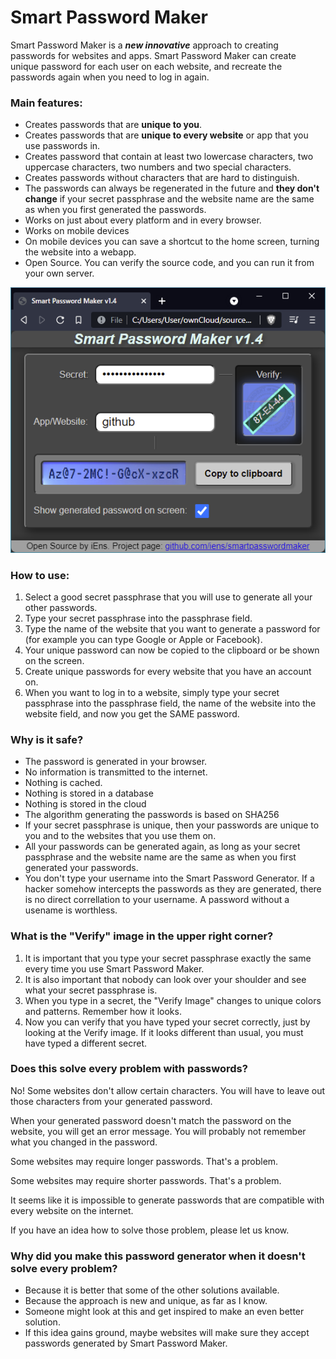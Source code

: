 # Smart Password Maker

Smart Password Maker is a ***new innovative*** approach to creating passwords for websites and apps.
Smart Password Maker can create unique password for each user on each website, and recreate the passwords again when you need to log in again.

### Main features:
- Creates passwords that are **unique to you**.
- Creates passwords that are **unique to every website** or app that you use passwords in.
- Creates password that contain at least two lowercase characters, two uppercase characters, two numbers and two special characters.
- Creates passwords without characters that are hard to distinguish.
- The passwords can always be regenerated in the future and **they don't change** if your secret passphrase and the website name are the same as when you first generated the passwords.
- Works on just about every platform and in every browser.
- Works on mobile devices
- On mobile devices you can save a shortcut to the home screen, turning the website into a webapp.
- Open Source. You can verify the source code, and you can run it from your own server.

![Screenshot](screenshot.png)

### How to use:
1. Select a good secret passphrase that you will use to generate all your other passwords.
2. Type your secret passphrase into the passphrase field.
3. Type the name of the website that you want to generate a password for (for example you can type Google or Apple or Facebook).
4. Your unique password can now be copied to the clipboard or be shown on the screen.
5. Create unique passwords for every website that you have an account on.
6. When you want to log in to a website, simply type your secret passphrase into the passphrase field, the name of the website into the website field, and now you get the SAME password.

### Why is it safe?
- The password is generated in your browser.
- No information is transmitted to the internet.
- Nothing is cached.
- Nothing is stored in a database
- Nothing is stored in the cloud
- The algorithm generating the passwords is based on SHA256
- If your secret passphrase is unique, then your passwords are unique to you and to the websites that you use them on.
- All your passwords can be generated again, as long as your secret passphrase and the website name are the same as when you first generated your passwords.
- You don't type your username into the Smart Password Generator. If a hacker somehow intercepts the passwords as they are generated, there is no direct correllation to your username. A password without a usename is worthless.

### What is the "Verify" image in the upper right corner?
1. It is important that you type your secret passphrase exactly the same every time you use Smart Password Maker.
2. It is also important that nobody can look over your shoulder and see what your secret passphrase is.
3. When you type in a secret, the "Verify Image" changes to unique colors and patterns. Remember how it looks.
4. Now you can verify that you have typed your secret correctly, just by looking at the Verify image. If it looks different than usual, you must have typed a different secret.

### Does this solve every problem with passwords?
No! Some websites don't allow certain characters. You will have to leave out those characters from your generated password.

When your generated password doesn't match the password on the website, you will get an error message. You will probably not remember what you changed in the password.

Some websites may require longer passwords. That's a problem.

Some websites may require shorter passwords. That's a problem.

It seems like it is impossible to generate passwords that are compatible with every website on the internet.

If you have an idea how to solve those problem, please let us know.

### Why did you make this password generator when it doesn't solve every problem?
- Because it is better that some of the other solutions available.
- Because the approach is new and unique, as far as I know.
- Someone might look at this and get inspired to make an even better solution.
- If this idea gains ground, maybe websites will make sure they accept passwords generated by Smart Password Maker.

